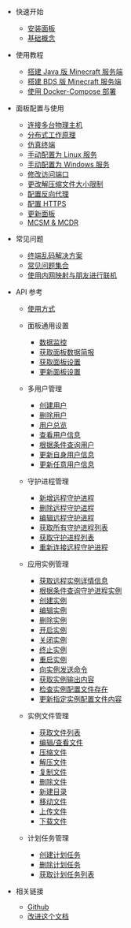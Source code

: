 - 快速开始

  - [安装面板](zh-cn/README.md)
  - [基础概念](zh-cn/tutorial/base_info.md)

- 使用教程

  - [搭建 Java 版 Minecraft 服务端](zh-cn/tutorial/java_windows.md)
  - [搭建 BDS 版 Minecraft 服务端](zh-cn/tutorial/ubuntu_bds.md)
  - [使用 Docker-Compose 部署](zh-cn/tutorial/docker-compose.md)

- 面板配置与使用

  - [连接多台物理主机](zh-cn/tutorial/connect_daemon.md)
  - [分布式工作原理](zh-cn/tutorial/system_structure.md)
  - [仿真终端](zh-cn/tutorial/pty.md)
  - [手动配置为 Linux 服务](zh-cn/tutorial/to_service.md)
  - [手动配置为 Windows 服务](zh-cn/tutorial/to_windows_service.md)
  - [修改访问端口](zh-cn/tutorial/modify_port.md)
  - [更改解压缩文件大小限制](zh-cn/tutorial/delete_file_unzip_limit.md)
  - [配置反向代理](zh-cn/tutorial/simple_reverse_proxy.md)
  - [配置 HTTPS](zh-cn/tutorial/reverse_proxy+ssl.md)
  - [更新面板](zh-cn/tutorial/update_mcsm.md)
  - [MCSM & MCDR](zh-cn/tutorial/mcdr.md)

- 常见问题

  - [终端乱码解决方案](zh-cn/tutorial/code.md)
  - [常见问题集合](zh-cn/tutorial/common_qa.md)
  - [使用内网映射与朋友进行联机](zh-cn/tutorial/openfrp.md)

- API 参考

  - [使用方式](zh-cn/apis/readme.md)

  - 面板通用设置

    - [数据监控](zh-cn/apis/panel/overview.md)
    - [获取面板数据简报](zh-cn/apis/remote/get_remote_services_info.md)
    - [获取面板设置](zh-cn/apis/panel/get_settings.md)
    - [更新面板设置](zh-cn/apis/panel/update_settings.md)

  - 多用户管理

    - [创建用户](zh-cn/apis/panel/user_register.md)
    - [删除用户](zh-cn/apis/panel/user_delete.md)
    - [用户总览](zh-cn/apis/panel/user_overview.md)
    - [查看用户信息](zh-cn/apis/panel/info.md)
    - [根据条件查询用户](zh-cn/apis/panel/search.md)
    - [更新自身用户信息](zh-cn/apis/panel/update.md)
    - [更新任意用户信息](zh-cn/apis/panel/update_admin.md)

  - 守护进程管理

    - [新增远程守护进程](zh-cn/apis/remote/new_remote_services.md)
    - [删除远程守护进程](zh-cn/apis/remote/del_remote_services.md)
    - [编辑远程守护进程](zh-cn/apis/remote/edit_remote_services.md)
    - [获取所有守护进程列表](zh-cn/apis/remote/get_daemonlist.md)
    - [获取守护进程列表](zh-cn/apis/remote/get_remote_services.md)
    - [重新连接远程守护进程](zh-cn/apis/remote/reconn_remote_services.md)

  - 应用实例管理

    - [获取远程实例详情信息](zh-cn/apis/instance/get_instance_info.md)
    - [根据条件查询守护进程实例](zh-cn/apis/instance/search_remote_services.md)
    - [创建实例](zh-cn/apis/instance/create_instance.md)
    - [编辑实例](zh-cn/apis/instance/edit_instance.md)
    - [删除实例](zh-cn/apis/instance/delete_instance.md)
    - [开启实例](zh-cn/apis/instance/start_instance.md)
    - [关闭实例](zh-cn/apis/instance/stop_instance.md)
    - [终止实例](zh-cn/apis/instance/kill_instance.md)
    - [重启实例](zh-cn/apis/instance/restart_instance.md)
    - [向实例发送命令](zh-cn/apis/instance/command_instance.md)
    - [获取实例输出内容](zh-cn/apis/instance/instance_output.md)
    - [检查实例配置文件存在](zh-cn/apis/instance/query_instance_configfile.md)
    - [更新指定实例配置文件内容](zh-cn/apis/instance/update_instance_configfilecontent.md)

  - 实例文件管理

    - [获取文件列表](zh-cn/apis/instance/view_instance_fils_list.md)
    - [编辑/查看文件](zh-cn/apis/files/edit_files.md)
    - [压缩文件](zh-cn/apis/files/compress.md)
    - [解压文件](zh-cn/apis/files/uncompress.md)
    - [复制文件](zh-cn/apis/files/copy_files.md)
    - [删除文件](zh-cn/apis/files/delete_files.md)
    - [新建目录](zh-cn/apis/files/mkdir.md)
    - [移动文件](zh-cn/apis/files/move_files.md)
    - [上传文件](zh-cn/apis/files/update_file.md)
    - [下载文件](zh-cn/apis/files/download_file.md)

  - 计划任务管理

    - [创建计划任务](zh-cn/apis/scedule/create_schedule.md)
    - [删除计划任务](zh-cn/apis/scedule/del_scedule.md)
    - [获取计划任务列表](zh-cn/apis/scedule/get_schedule_list.md)


- 相关链接

  - [Github](https://github.com/MCSManager)
  - [改进这个文档](https://github.com/MCSManager/Documentation)
